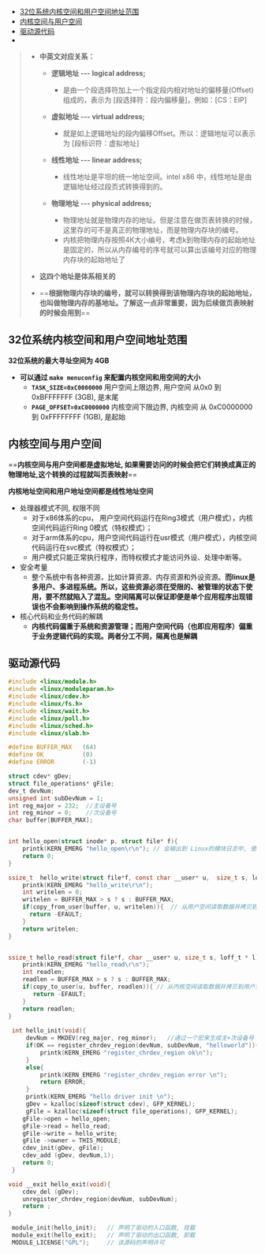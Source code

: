 - [32位系统内核空间和用户空间地址范围](#32位系统内核空间和用户空间地址范围)
- [内核空间与用户空间](#内核空间与用户空间)
- [驱动源代码](#驱动源代码)
- 





> - **中英文对应关系：**
>
>   - **逻辑地址 --- logical address;**
>     - 是由一个段选择符加上一个指定段内相对地址的偏移量(Offset)组成的，表示为 [段选择符：段内偏移量]，例如：[CS：EIP]
>   - **虚拟地址 --- virtual address;**
>     - 就是如上逻辑地址的段内偏移Offset。所以：逻辑地址可以表示为 [段标识符：虚拟地址]
>
>   - **线性地址 --- linear address;**
>     - 线性地址是平坦的统一地址空间。intel x86 中，线性地址是由逻辑地址经过段页式转换得到的。
>
>   - **物理地址 --- physical address;**
>     - 物理地址就是物理内存的地址。但是注意在做页表转换的时候，这里存的可不是真正的物理地址，而是物理内存块的编号。
>     - 内核把物理内存按照4K大小编号，考虑k到物理内存的起始地址是固定的，所以从内存编号的序号就可以算出该编号对应的物理内存块的起始地址了
>
> - **这四个地址是体系相关的**
>
> - ==**根据物理内存块的编号，就可以转换得到该物理内存块的起始地址，也叫做物理内存的基地址。了解这一点非常重要，因为后续做页表映射的时候会用到**==



## 32位系统内核空间和用户空间地址范围

**32位系统的最大寻址空间为 4GB** 

- **可以通过 `make menuconfig` 来配置内核空间和用空间的大小**
  - **`TASK_SIZE=0xC0000000`**   用户空间上限边界, 用户空间 从0x0 到 0xBFFFFFFF   (3GB), 是末尾
  - **`PAGE_OFFSET=0xC0000000`**  内核空间下限边界, 内核空间 从 0xC0000000 到 0xFFFFFFFF (1GB),  是起始



## 内核空间与用户空间

==**内核空间与用户空间都是虚拟地址, 如果需要访问的时候会把它们转换成真正的物理地址,这个转换的过程就叫页表映射**==

**内核地址空间和用户地址空间都是线性地址空间**



- 处理器模式不同, 权限不同
  - 对于x86体系的cpu， 用户空间代码运行在Ring3模式（用户模式），内核空间代码运行Ring 0模式（特权模式）；
  - 对于arm体系的cpu，用户空间代码运行在usr模式（用户模式），内核空间代码运行在svc模式（特权模式）；
  - 用户模式只能正常执行程序，而特权模式才能访问外设、处理中断等。
- 安全考量
  - 整个系统中有各种资源，比如计算资源、内存资源和外设资源。**而linux是多用户、多进程系统。所以，这些资源必须在受限的、被管理的状态下使用，要不然就陷入了混乱。空间隔离可以保证即便是单个应用程序出现错误也不会影响到操作系统的稳定性。**
- 核心代码和业务代码的解耦
  - **内核代码偏重于系统和资源管理；而用户空间代码（也即应用程序）偏重于业务逻辑代码的实现。两者分工不同，隔离也是解耦**





## 驱动源代码

```c
#include <linux/module.h>
#include <linux/moduleparam.h>
#include <linux/cdev.h>
#include <linux/fs.h>
#include <linux/wait.h>
#include <linux/poll.h>
#include <linux/sched.h>
#include <linux/slab.h>

#define BUFFER_MAX   (64)
#define OK           (0)
#define ERROR        (-1)

struct cdev* gDev;
struct file_operations* gFile;
dev_t devNum;
unsigned int subDevNum = 1;
int reg_major = 232;  //主设备号
int reg_minor = 0;    //次设备号
char buffer[BUFFER_MAX];


int hello_open(struct inode* p, struct file* f){
    printk(KERN_EMERG "hello_open\r\n"); // 会输出到 Linux的模块日志中, 使用 dmesg 命令查看
    return 0;
}

ssize_t  hello_write(struct file*f, const char __user* u,  size_t s, loff_t* l){
    printk(KERN_EMERG "hello_write\r\n");
    int writelen = 0;
    writelen = BUFFER_MAX > s ? s : BUFFER_MAX;
    if(copy_from_user(buffer, u, writelen)){  // 从用户空间读取数据并拷贝到内核空间
      return -EFAULT;
    }
    return writelen;
}


ssize_t hello_read(struct file*f, char __user* u, size_t s, loff_t * l){
    printk(KERN_EMERG "hello_read\r\n");
    int readlen;
    readlen = BUFFER_MAX > s ? s : BUFFER_MAX;
    if(copy_to_user(u, buffer, readlen)){ // 从内核空间读取数据并拷贝到用户空间
       return -EFAULT;
    }
    return readlen;
}
 
 int hello_init(void){
     devNum = MKDEV(reg_major, reg_minor);   //通过一个宏来生成主+次设备号
     if(OK == register_chrdev_region(devNum, subDevNum, "helloworld")){ // 指定设备号注册
         printk(KERN_EMERG "register_chrdev_region ok\n");
     }
     else{
         printk(KERN_EMERG "register_chrdev_region error \n"); 
         return ERROR;
     }
     printk(KERN_EMERG "hello driver init \n");
     gDev = kzalloc(sizeof(struct cdev), GFP_KERNEL);
     gFile = kzalloc(sizeof(struct file_operations), GFP_KERNEL);
    gFile->open = hello_open;
    gFile->read = hello_read;
    gFile->write = hello_write;
    gFile ->owner = THIS_MODULE;
    cdev_init(gDev, gFile);
    cdev_add (gDev, devNum,1);
    return 0;
 }

void __exit hello_exit(void){
    cdev_del (gDev);
    unregister_chrdev_region(devNum, subDevNum);
    return ;
}

 module_init(hello_init);   // 声明了驱动的入口函数, 挂载
 module_exit(hello_exit);   // 声明了驱动的出口函数, 卸载
 MODULE_LICENSE("GPL");     // 该源码的声明许可
```

